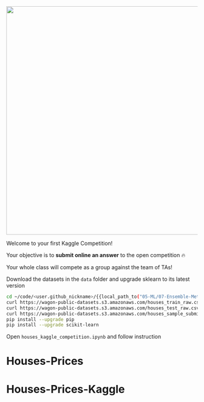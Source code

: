 <img src='https://wagon-public-datasets.s3.amazonaws.com/data-science-images/ML/kaggle-batch-challenge.png' width=600>

Welcome to your first Kaggle Competition!

Your objective is to **submit online an answer** to the open competition 🔥

Your whole class will compete as a group against the team of TAs!

Download the datasets in the `data` folder and upgrade sklearn to its latest version

```bash
cd ~/code/<user.github_nickname>/{{local_path_to("05-ML/07-Ensemble-Methods/01-Houses-Kaggle-Competition")}}
curl https://wagon-public-datasets.s3.amazonaws.com/houses_train_raw.csv > data/train.csv
curl https://wagon-public-datasets.s3.amazonaws.com/houses_test_raw.csv > data/test.csv
curl https://wagon-public-datasets.s3.amazonaws.com/houses_sample_submission.csv > data/sample_submission.csv
pip install --upgrade pip
pip install --upgrade scikit-learn
```

Open `houses_kaggle_competition.ipynb` and follow instruction
# Houses-Prices
# Houses-Prices-Kaggle
